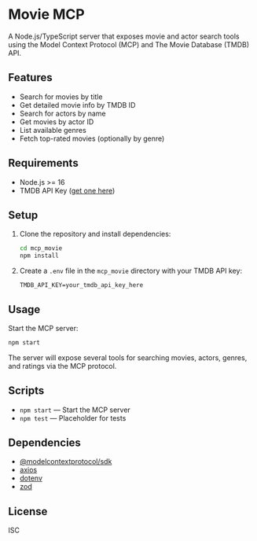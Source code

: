 # Movie MCP

A Node.js/TypeScript server that exposes movie and actor search tools using the Model Context Protocol (MCP) and The Movie Database (TMDB) API.

## Features

- Search for movies by title
- Get detailed movie info by TMDB ID
- Search for actors by name
- Get movies by actor ID
- List available genres
- Fetch top-rated movies (optionally by genre)

## Requirements

- Node.js >= 16
- TMDB API Key ([get one here](https://www.themoviedb.org/settings/api))

## Setup

1. Clone the repository and install dependencies:
   ```sh
   cd mcp_movie
   npm install
   ```
2. Create a `.env` file in the `mcp_movie` directory with your TMDB API key:
   ```env
   TMDB_API_KEY=your_tmdb_api_key_here
   ```

## Usage

Start the MCP server:

```sh
npm start
```

The server will expose several tools for searching movies, actors, genres, and ratings via the MCP protocol.

## Scripts

- `npm start` — Start the MCP server
- `npm test` — Placeholder for tests

## Dependencies

- [@modelcontextprotocol/sdk](https://www.npmjs.com/package/@modelcontextprotocol/sdk)
- [axios](https://www.npmjs.com/package/axios)
- [dotenv](https://www.npmjs.com/package/dotenv)
- [zod](https://www.npmjs.com/package/zod)

## License

ISC

